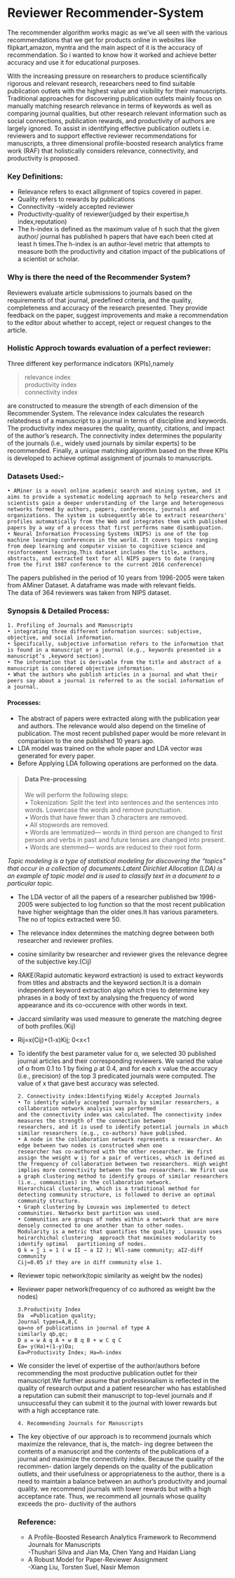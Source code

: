 # Reviewer Recommender-System  
The recommender algorithm works magic as we've all seen with the various recommendations that we get for products online in websites like flipkart,amazon, myntra and the main aspect of it is the accuracy of recommendation. So i wanted to know how it worked and achieve better accuracy and use it for educational purposes.   

With the increasing pressure on researchers to produce scientifically rigorous and relevant research, researchers need to find suitable publication outlets with the highest value and visibility for their manuscripts. Traditional approaches for discovering publication outlets mainly focus on manually matching research relevance in terms of keywords as well as comparing journal qualities, but other research relevant information such as social connections, publication rewards, and productivity of authors are largely ignored. To assist in identifying effective publication outlets i.e. reviewers and to support effective reviewer recommendations for manuscripts, a three dimensional profile-boosted research analytics frame work (RAF) that holistically considers relevance, connectivity, and productivity is proposed.  

### Key Definitions:  
- Relevance refers to exact allignment of topics covered in paper.  
- Quality refers to rewards by publications  
- Connectivity -widely accepted reviewer  
- Productivity-quality of reviewer(judged by their expertise,h index,reputation)  
- The h-index is defined as the maximum value of h such that the given author/ journal has published h papers that have each been cited at least h times.The h-index is an author-level metric that attempts to measure both the productivity and citation impact of the publications of a scientist or scholar.  

### Why is there the need of the Recommender System?  
Reviewers evaluate article submissions to journals based on the requirements of that journal, predefined criteria, and the quality, completeness and accuracy of the research presented. They provide feedback on the paper, suggest improvements and make a recommendation to the editor about whether to accept, reject or request changes to the article.  

### Holistic Approch towards evaluation of a perfect reviewer:  
Three different key performance indicators (KPIs),namely
> relevance index  
> productivity index  
> connectivity index  

are constructed to measure the strength of each dimension of the Recommender System. The relevance index calculates the research relatedness of a manuscript to a journal in terms of discipline and keywords. The productivity index measures the quality, quantity, citations, and impact of the author’s research. The connectivity index determines the popularity of the journals (i.e., widely used journals by similar experts) to be recommended. Finally, a unique matching algorithm based on the three KPIs is developed to achieve optimal assignment of journals to manuscripts.  

### Datasets Used:-
    • AMiner is a novel online academic search and mining system, and it aims to provide a systematic modeling approach to help researchers and scientists gain a deeper understanding of the large and heterogeneous networks formed by authors, papers, conferences, journals and organizations. The system is subsequently able to extract researchers' profiles automatically from the Web and integrates them with published papers by a way of a process that first performs name disambiguation.  
    • Neural Information Processing Systems (NIPS) is one of the top machine learning conferences in the world. It covers topics ranging from deep learning and computer vision to cognitive science and reinforcement learning.This dataset includes the title, authors, abstracts, and extracted text for all NIPS papers to date (ranging from the first 1987 conference to the current 2016 conference)  
    
The papers published in the period of 10 years from 1996-2005 were taken from AMiner Dataset. A dataframe was made with relevant fields.     
The data of 364 reviewers was taken from NIPS dataset.  

### Synopsis & Detailed Process:
    1. Profiling of Journals and Manuscripts
    • integrating three different information sources: subjective, objective, and social information. 
    • Specifically, subjective information refers to the information that is found in a manuscript or a journal (e.g., keywords presented in a manuscript’s ,keyword section). 
    • The information that is derivable from the title and abstract of a manuscript is considered objective information.
    • What the authors who publish articles in a journal and what their peers say about a journal is referred to as the social information of a journal.  

#### Processes:
-  The abstract of papers were extracted along with the publication year and authors. The relevance would also depend on the timeline of publication. The most recent published paper would be more relevant in comparision to the one published 10 years ago.  
- LDA model was trained on the whole paper and LDA vector was generated for every paper.  
- Before Applying LDA following operations are performed on the data.  

> #### Data Pre-processing  
> We will perform the following steps:  
>    • Tokenization: Split the text into sentences and the sentences into words. Lowercase the words and remove punctuation.  
>    • Words that have fewer than 3 characters are removed.  
>    • All stopwords are removed.  
>    • Words are lemmatized— words in third person are changed to first person and verbs in past and future tenses are changed into present.  
>    • Words are stemmed— words are reduced to their root form.  

_Topic modeling is a type of statistical modeling for discovering the “topics” that occur in a collection of documents.Latent Dirichlet Allocation (LDA) is an example of topic model and is used to classify text in a document to a particular topic._  
- The LDA vector of all the papers of a researcher published bw 1996-2005 were subjected to log function so that the most recent publication have higher weightage than the older ones.It has various parameters. The no of topics extracted were 50.

- The relevance index determines the matching degree between both researcher and reviewer profiles.  
- cosine similarity bw researcher and reviewer gives the relevance degree of the subjective key.(Cij)
-  RAKE(Rapid automatic keyword extraction) is used to extract keywords from titles and abstracts and the keyword section.It is a domain independent keyword     extraction algo which tries to determine key phrases in a body of text by analysing the frequency of word appearance and its co-occurence with other words         in text.
-  Jaccard similarity was used measure to generate the matching degree of both profiles.(Kij)
-  Rij=x(Cij)+(1-x)Kij; 0<x<1
-  To identify the best parameter value for α, we selected 30 published journal articles and their corresponding reviewers. We varied the value of α from 0.1 to 1 by fixing ρ at 0.4, and for each x value the accuracy (i.e., precision) of the top 3 predicated journals were computed. The value of x that gave best accuracy was selected.  

       
       

       
       2. Connectivity index:Identifying Widely Accepted Journals
       • To identify widely accepted journals by similar researchers, a collaboration network analysis was performed   
       and the connectivity index was calculated. The connectivity index measures the strength of the connection between   
       researchers, and it is used to identify potential journals in which similar researchers (e.g., co-authors) have published.
       • A node in the collaboration network represents a researcher. An edge between two nodes is constructed when one  
       researcher has co-authored with the other researcher. We first assign the weight w ij for a pair of vertices, which is defined as   
       the frequency of collaboration between two researchers. High weight implies more connectivity between the two researchers. We first use  
       a graph clustering method to identify groups of similar researchers (i.e., communities) in the collaboration network.  
       Hierarchical clustering, which is a traditional method for detecting community structure, is followed to derive an optimal community structure.
       • Graph clustering by Louvain was implemented to detect communities. Networkx best partition was used.
       • Communities are groups of nodes within a network that are more densely connected to one another than to other nodes.  
       Modularity is a metric that quantifies the quality . Louvain uses heirarchichal clustering  approach that maximises modularity to identify optimal   partitioning of nodes.
       Q k = ∑ i = 1 ( w II − a I2 ); Wll-same community; aI2-diff community
       Cij=0.05 if they are in diff community else 1.  
      

- Reviewer topic network(topic similarity as weight bw the nodes)  
- Reviewer paper network(frequency of co authored as weight  bw the nodes)  

      3.Productivity Index
      Da  =Publication quality; 
      Journal types=A,B,C
      qa=no of publications in journal of type A
      similarly qb,qc;
      D a = w A q A + w B q B + w C q C
      Ea= y(Ha)+(1-y)Da;
      Ea=Productivity Index; Ha=h-index  
    
- We consider the level of expertise of the author/authors before recommending the most productive publication outlet for their manuscript.We further assume that professionalism is reflected in the quality of research output and a patient researcher who has established a reputation can submit their manuscript to top-level journals and if unsuccessful they can submit it to the journal with lower rewards but with a high acceptance rate.  

      4. Recommending Journals for Manuscripts
- The key objective of our approach is to recommend
journals which maximize the relevance, that is, the match-
ing degree between the contents of a manuscript and the
contents of the publications of a journal and maximize the
connectivity index. Because the quality of the recommen-
dation largely depends on the quality of the publication
outlets, and their usefulness or appropriateness to the
author, there is a need to maintain a balance between an
author’s productivity and journal quality.
we recommend journals
with lower rewards but with a high acceptance rate. Thus,
we recommend all journals whose quality exceeds the pro-
ductivity of the authors

    ### Reference:
    - A Profile-Boosted Research Analytics Framework to Recommend Journals for Manuscripts  
    -Thushari Silva and Jian Ma, Chen Yang and Haidan Liang
    - A Robust Model for Paper-Reviewer Assignment  
    -Xiang Liu, Torsten Suel, Nasir Memon
